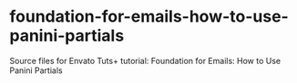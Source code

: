 # foundation-for-emails-how-to-use-panini-partials
Source files for Envato Tuts+ tutorial: Foundation for Emails: How to Use Panini Partials
